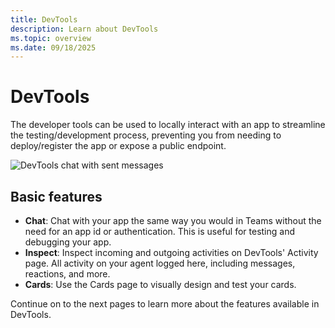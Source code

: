 ```yaml
---
title: DevTools
description: Learn about DevTools
ms.topic: overview
ms.date: 09/18/2025
---
```


# DevTools

The developer tools can be used to locally interact with an app to streamline the testing/development process,
preventing you from needing to deploy/register the app or expose a public endpoint.

![DevTools chat with sent messages](~/assets/screenshots/devtools-echo-chat.png)

## Basic features

- **Chat**: Chat with your app the same way you would in Teams without the need for an app id or authentication. This is useful for testing and debugging your app.
- **Inspect**: Inspect incoming and outgoing activities on DevTools' Activity page. All activity on your agent logged here, including messages, reactions, and more.
- **Cards**: Use the Cards page to visually design and test your cards.

Continue on to the next pages to learn more about the features available in DevTools.

